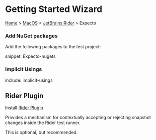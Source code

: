 # Getting Started Wizard

[Home](/docs/wiz/readme.md) > [MacOS](pickide_MacOS.md) > [JetBrains Rider](picktest_MacOS_Rider.md) > Expecto

### Add NuGet packages

Add the following packages to the test project:

snippet: Expecto-nugets

### Implicit Usings

include: implicit-usings

## Rider Plugin

Install [Rider Plugin](https://plugins.jetbrains.com/plugin/17240-verify-support)

Provides a mechanism for contextually accepting or rejecting snapshot changes inside the Rider test runner.

This is optional, but recommended.